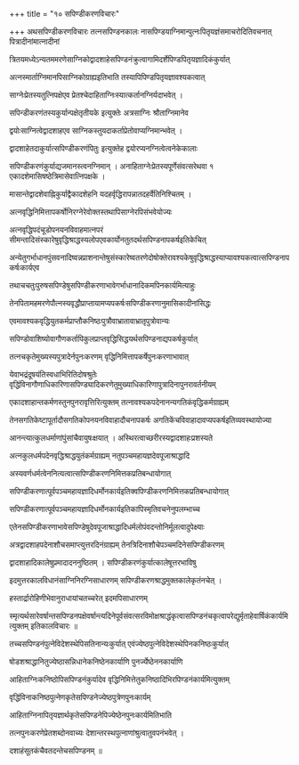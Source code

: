 +++
title = "१० सपिण्डीकरणविचारः"

+++
अथसपिण्डीकरणविचारः तत्नसपिण्डनकालः नासपिण्डयाग्निमान्पुत्नःपितृयज्ञंसमाचरोदितिवचनात् पित्रादीनांमात्नादीनां

त्रितयमध्येऽन्यतममरणेसाग्निकोद्वादशाहेसपिण्डनंक्रुत्वागामिदर्शेपिण्डपितृयज्ञादिकंकुर्यात्

अत्नस्मार्ताग्निमानपिसाग्निकोग्राह्यइतिभाति तस्यापिपिण्डपितृयज्ञावश्यकत्वात्

साग्नेःप्रेतस्यतुत्निपक्षेएव प्रेतश्चेदाहिताग्निःस्यात्कर्तानग्निर्यदाभवेत् ।

सपिन्डीकरणंतस्यकुर्यान्पक्षेतृतीयके इत्युक्तेः अत्रसाग्निः श्रौताग्निमानेव

द्वयोःसाग्नित्वेद्वादशाहएव साग्निकस्तुयदाकर्ताप्रेतोवाप्यग्निमान्भवेत् ।

द्वादशाहेतदाकुर्यात्सपिण्डीकरणंपितुः इत्युक्तेह द्वयोरप्यनग्नित्वेत्वनेकेकालाः

सपिण्डीकरणंकुर्याद्यजमानस्त्वनग्निमान् । अनाहिताग्नेःप्रेतस्यपूर्णेसंवत्सरेथवा १ एकादशेमासिषष्ठेत्रिमासेवात्निपक्षके ।

मासान्तेद्वादशेवाह्निकुर्याद्वैकादशेहनि यदहर्वृद्धिरापन्नातदहर्वेतिनिश्चितम् ।

अत्नवृद्धिनिमित्तापकर्षोनिरग्नेरेवोक्तस्तथापिसाग्नेरपिसंभवेयोज्यः

अत्नवृद्धिपदंचूडोपनयनविवाहमात्नपरं सीमन्तादिसंस्कारेषुवृद्धिश्राद्धस्यलोपएवकार्योनतुतदर्थसपिण्डनापकर्षइतिकेचित्

अन्येतुगर्भाधानपुंसवनादिष्वन्नप्राशनान्तेषुसंस्कारेष्वतरणेदोषोक्तेरावश्यकेषुवृद्धिश्राद्धस्याप्यावश्यकत्वात्सपिण्डनापकर्षःकार्यएव

तथाचचतुःपुरुषसपिण्डेषुसपिण्डीकरणाभावेगर्भाधानादिकमपिनकार्यमित्याहुः

तेनपितामहमरणेपौत्नस्यवृद्धौप्राप्तायामप्यपकर्षःसपिण्डीकरणानुमासिकादीनांसिद्धः

एवमावश्यकवृद्धियुतकर्मप्राप्तौकनिष्ठःपुत्रौवाभ्रातावाभ्रातृपुत्रोवान्यः

सपिण्डोवाशिष्योवागौणकर्तापिकुलप्राप्तवृद्धिसिद्धयर्थसपिण्डनाद्यपकर्षकुर्यात्

तत्नचकृतेमुख्यस्यपुत्रादेर्नपुनःकरणम् वृद्धिनिमित्तापकर्षेपुनःकरणाभावात्

येवाभद्रंदूषयंतिस्वधाभिरितिदोषश्रुतेः वृद्धिंविनागौणाधिकारिणासपिण्ड्यादिकरणेतुमुख्याधिकारिणापुत्रादिनापुनरावर्तनीयम्

एकादशाहान्तकर्मणस्तुनपुनरावृत्तिरित्युक्तम् तत्नावश्यकपदेनानन्यगतिकंवृद्धिकर्मग्राह्यम्

तेनसगतिकेष्टापूर्तादौसगतिकोपनयनविवाहादौचनापकर्षः अगतिकेंचविवाहादावप्यपकर्षइतिव्यवस्थायोज्या

आनन्त्यात्कुलधर्माणांपुंसांचैवायुषःक्षयात् । अस्थिरत्वाच्छरीरस्यद्वादशाहःप्रशस्यते

अत्नकुलधर्मपदेनवृद्धिश्राद्धयुतंकर्मग्राह्यम् नतुपञ्चमहायज्ञदेवपूजाश्राद्धादि

अस्यवर्णधर्मत्वेननित्यत्वात्सपिण्डीकरणनिमित्तकप्रतिबन्धायोगात्

सपिण्डीकरणात्पूर्वपञ्चमहायज्ञादिधर्मोनकार्यइतिक्वपिण्डीकरणनिमित्तकप्रतिबन्धायोगात्

सपिण्डीकरणात्पूर्वपञ्चमहायज्ञादिधर्मोनकार्यइतिकापिस्मृतिवचनेनुपलम्भाच्च

एतेनसपिण्डीकरणाभावेसपिण्डेषुदेवपूजाश्राद्धादिधर्मलोपंवदन्तोनिर्मूलत्वादुपेक्ष्याः

अत्रद्वादशाहपदेनाशौचसमाप्त्युत्तरदिनंग्राह्यम् तेनत्रिदिनाशौचेपञ्चमदिनेसपिण्डीकरणम्

द्वादशाहादिकालेषुप्रमादादननुष्ठितम् । सपिण्डीकरणंकुर्यात्कालेषूत्तरभाविषु

इदमुत्तरकालविधानंसाग्निनिरग्निसाधारणम् सपिण्डीकरणश्राद्धमुक्तकालेकृतंनचेत् ।

हस्तार्द्रारोहिणीभेवानुराधायांचतच्चरेत् इदमपिसाधारणम्

स्मृत्यर्थसारेवर्षान्तसपिण्डनपक्षेवर्षान्त्यदिनेपूर्वसंवत्सरविमोक्षश्राद्धंकृत्वासपिण्डनंचकृत्वापरेद्युर्मृताहेवार्षिकंकार्यमित्युक्तम् इतिकालविचारः ॥

तच्चसपिण्डनंपुत्नेविदेशस्थेपिसतिनान्यःकुर्यात् एवंज्येष्ठपुत्नेविदेशस्थेपिनकनिष्ठःकुर्यात्

षोडशश्राद्धानितुज्येष्ठासन्निधानेकनिष्ठेनकार्याणि पुनर्ज्येष्ठेननकार्याणि

आहिताग्निःकनिष्ठोपिसपिण्डनंकुर्यादेव वृद्धिनिमित्तेतुकनिष्ठादिभिरपिण्डनंकार्यमित्युक्तम्

वृद्धिंविनाकनिष्ठपुत्नेणकृतेसपिण्डनेज्येष्ठपुत्रेणपुनःकार्यम्

आहिताग्निनापितृयज्ञार्थकृतेसपिण्डनेपिज्येष्ठेनपुनःकार्यमितिभाति

तत्नपुनःकरणेप्रेतशब्दोनवाच्यः देशान्तरस्थपुत्नाणांश्रुत्वातुवपनंभवेत् ।

दशाहंसूतकंचैवतदन्तेचसपिण्डनम् ॥
